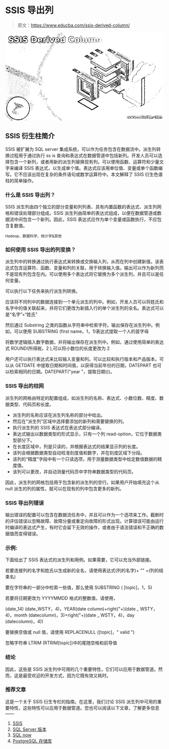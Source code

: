 # SSIS 导出列

> 原文：<https://www.educba.com/ssis-derived-column/>

![SSIS Derived Column](img/e9649e0442dd5df4283ba948a6e90720.png)



## SSIS 衍生柱简介

SSIS 被扩展为 SQL server 集成系统，可以作为任务包含在数据流中。派生列转换过程用于通过执行 ss is 查询和表达式在数据管道中包括新列。开发人员可以选择包含一个新列，或者用新的派生列替换现有列。可以使用函数、运算符和少量文字来编译 SSIS 表达式，以生成单个值。表达式应该用单位值、变量或单个函数编写。它不应该出现在复杂的条件语句或数学运算符中。本文解释了 SSIS 衍生色谱柱的简单操作。

### 什么是 SSIS 导出列？

SSIS 派生列由四个独立的部分变量和列列表、具有内置函数的表达式、派生列网格和错误处理部分组成。SSIS 派生列由简单的表达式组成，以便在数据管道或数据流中间包含一个新列。因此，SSIS 表达式应作为单个变量或函数执行，不应包含复数值。

<small>Hadoop、数据科学、统计学&其他</small>

### 如何使用 SSIS 导出的列变换？

派生列中的转换通过执行表达式来转换或交换输入列，从而在列中创建新值。该表达式包含运算符、函数、变量和列的关联，用于转换输入值。输出可以作为新列而不是现有列包含在内。可以使用多个表达式将它替换为多个派生列，并且可以是任何变量。

可以执行以下任务来执行派生列转换。

应该将不同列中的数据连接到一个单元派生的列中。例如，开发人员可以将姓氏和名字中的值关联起来，并将它们更改为新插入行的单个派生列的全名。表达式可以是“名字”+“姓氏”

然后通过 Substring 之类的函数从字符串中检索字符。输出保存在派生列中。例如，可以使用 SUBSTRING (first name，1，1)表达式提取一个人的首字母

将数学逻辑插入数字数据，并将输出保存在派生列中。例如，通过使用简单的表达式 ROUND(所得税，2 ),可以将小数位的长度更改为 2

用户还可以执行表达式来比较输入变量和列。可以比较和执行版本和产品版本。可以从 GETDATE 中提取日期和时间值，以获得当前年份的日期，DATEPART 也可以检索相同的日期。DATEPART("year "，提取日期())。

### SSIS 导出的柱网

派生列的网格由特定的配置组成，如派生列的名称、表达式、小数位数、精度、数据类型、代码页和长度。

*   派生列的名称应该在派生列名称的部分中给出。
*   然后在“派生列”区域中选择要添加的新列和需要替换的列。
*   执行派生列的 SSIS 表达式在表达式部分编译。
*   表达式输出以数据类型的形式显示，只有一个列 read-option，它位于数据类型部分下。
*   在长度区域中，列是只读的，并根据表达式的结果显示列的长度。
*   该列会根据数据类型自动校准刻度值和数字，并在刻度区域下分段。
*   该列的“精度”字段中有一个只读选项，用于测量数据类型中给定数值数据的精度值。
*   该列可以更改，并自动测量代码页中字符串数据类型的代码页。

因此，派生列的网格包括用于包含新的派生列的空行。如果用户开始填充这个从 null 派生的列的属性，就可以在现有的列中包含更多的新列。

### SSIS 导出列错误

输出错误的配置可以包含在数据流任务中，并且可以作为一个选项来工作。截断时的评估错误以忽略故障、故障分量或重定向故障的形式出现。计算错误可能由运行时编译的表达式产生，有时它会留下无效的操作，或者由于语法错误和不正确的数据值而变得错误。

### 示例:

下面给出了 SSIS 表达式的派生列和用例。如果需要，它可以充当外部链接。

若要连接列的名字和姓氏以生成新的全名，请使用表达式(列的名字)+ "" +(列的结束名)

要在字符串的一部分中检索一些值，那么使用 SUBSTRING ( [topic]，1，5)

若要将日期更改为 YYYYMMDD 格式的整数值，请使用，

(date_14) (date_WSTY，4)，YEAR(date column)+right("+)(date _ WSTY，4)，month (datecolumn)，3)+right("+)(date _ WSTY，4)，day (datecolumn)，4))

要替换空值或 null 值，请使用 REPLACENULL ([topic]，" valid ")

忽略字符串 LTRIM (RTRIM[topic])中的尾随空格和前导值

### 结论

因此，这些是 SSIS 派生列中可用的几个重要特性，它们可以应用于数据管道。然而，这是最受欢迎的开发方式，因为它既有效又耗时。

### 推荐文章

这是一个关于 SSIS 衍生专栏的指南。在这里，我们讨论 SSIS 派生列中可用的重要特性，这些特性可以应用于数据管道。您也可以阅读以下文章，了解更多信息——

1.  [SSIS](https://www.educba.com/ssis/)
2.  [SQL Server 版本](https://www.educba.com/sql-server-versions/)
3.  [SQL now](https://www.educba.com/sql-now/)
4.  [PostgreSQL 存储库](https://www.educba.com/postgresql-repository/)





